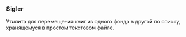 ### Sigler

Утилита для перемещения книг из одного фонда в другой по списку, хранящемуся в простом текстовом файле.
